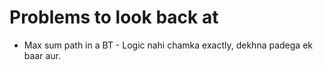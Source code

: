 # Problems to look back at

* Max sum path in a BT - Logic nahi chamka exactly, dekhna padega ek baar aur.
